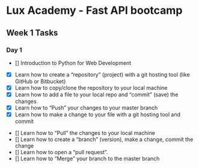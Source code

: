 # Lux Academy - Fast API bootcamp

## Week 1 Tasks

### Day 1

+ [] Introduction to Python for Web Development
+ [x] Learn how to create a “repository” (project) with a git hosting tool (like GitHub or Bitbucket) 
+ [x] Learn how to copy/clone the repository to your local machine
+ [x] Learn how to add a file to your local repo and “commit” (save) the changes
+ [x] Learn how to “Push” your changes to your master branch
+ [x] Learn how to make a change to your file with a git hosting tool and commit
+ [] Learn how to “Pull” the changes to your local machine
+ [] Learn how to create a “branch” (version), make a change, commit the change
+ [] Learn how to open a “pull request”.
+ [] Learn how to “Merge” your branch to the master branch


